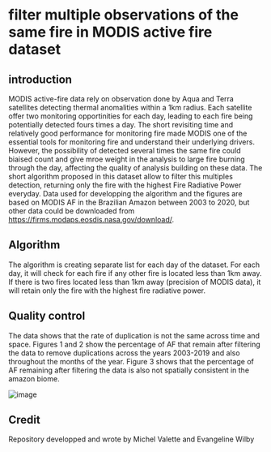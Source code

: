 # filter multiple observations of the same fire in MODIS active fire dataset

## introduction 
MODIS active-fire data rely on observation done by Aqua and Terra satellites detecting thermal anomalities within a 1km radius. Each satellite offer two monitoring opportinities for each day, leading to each fire being potentially detected fours times a day. The short revisiting time and relatively good performance for monitoring fire made MODIS one of the essential tools for monitoring fire and understand their underlying drivers. However, the possibility of detected several times the same fire could biaised count and give mroe weight in the analysis to large fire burning through the day, affecting the quality of analysis building on these data. The short algorithm proposed in this dataset allow to filter this multiples detection, returning only the fire with the highest Fire Radiative Power everyday. Data used for developping the algorithm and the figures are based on MODIS AF in the Brazilian Amazon between 2003 to 2020, but other data could be downloaded from https://firms.modaps.eosdis.nasa.gov/download/. 

## Algorithm 
The algorithm is creating separate list for each day of the dataset. For each day, it will check for each fire if any other fire is located less than 1km away. If there is two fires located less than 1km away (precision of MODIS data), it will retain only the fire with the highest fire radiative power. 


## Quality control 
The data shows that the rate of duplication is not the same across time and space. Figures 1 and 2 show the percentage of AF that remain after filtering the data to remove duplications across the years 2003-2019 and also throughout the months of the year. Figure 3 shows that the percentage of AF remaining after filtering the data is also not spatially consistent in the amazon biome. 

![image](https://user-images.githubusercontent.com/84012797/125195171-cb3f8500-e254-11eb-8650-c11281607f49.png)


## Credit
Repository developped and wrote by Michel Valette and Evangeline Wilby
